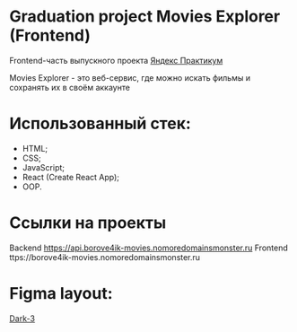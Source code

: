 # Graduation project Movies Explorer (Frontend)

Frontend-часть выпускного проекта [Яндекс Практикум](https://practicum.yandex.ru/)

Movies Explorer - это веб-сервис, где можно искать фильмы и сохранять их в своём аккаунте

# Использованный стек:
* HTML;
* CSS;
* JavaScript;
* React (Create React App);
* OOP.

# Ссылки на проекты

Backend https://api.borove4ik-movies.nomoredomainsmonster.ru
Frontend ttps://borove4ik-movies.nomoredomainsmonster.ru

# Figma layout:
[Dark-3](https://www.figma.com/file/6FMWkB94wE7KTkcCgUXtnC/%D0%94%D0%B8%D0%BF%D0%BB%D0%BE%D0%BC%D0%BD%D1%8B%D0%B9-%D0%BF%D1%80%D0%BE%D0%B5%D0%BA%D1%82?type=design&node-id=1%3A8895&mode=design&t=8iZhOWeIL57OYHHl-1)

